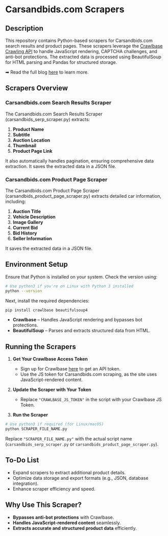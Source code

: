 # Carsandbids.com Scrapers

## Description

This repository contains Python-based scrapers for Carsandbids.com search results and product pages. These scrapers leverage the [Crawlbase Crawling API](https://crawlbase.com/crawling-api-avoid-captchas-blocks) to handle JavaScript rendering, CAPTCHA challenges, and anti-bot protections. The extracted data is processed using BeautifulSoup for HTML parsing and Pandas for structured storage.

➡ Read the full blog [here](https://crawlbase.com/blog/scrape-carsandbids/) to learn more.

## Scrapers Overview

### Carsandbids.com Search Results Scraper

The Carsandbids.com Search Results Scraper (carsandbids_serp_scraper.py) extracts:

1. **Product Name**
2. **Subtitle**
3. **Auction Location**
4. **Thumbnail**
5. **Product Page Link**

It also automatically handles pagination, ensuring comprehensive data extraction. It saves the extracted data in a JSON file.

### Carsandbids.com Product Page Scraper

The Carsandbids.com Product Page Scraper (carsandbids_product_page_scraper.py) extracts detailed car information, including:

1. **Auction Title**
2. **Vehicle Description**
3. **Image Gallery**
4. **Current Bid**
5. **Bid History**
6. **Seller Information**

It saves the extracted data in a JSON file.

## Environment Setup

Ensure that Python is installed on your system. Check the version using:

```bash
# Use python3 if you're on Linux with Python 3 installed
python --version
```

Next, install the required dependencies:

```bash
pip install crawlbase beautifulsoup4
```

- **Crawlbase** – Handles JavaScript rendering and bypasses bot protections.
- **BeautifulSoup** – Parses and extracts structured data from HTML.

## Running the Scrapers

1. **Get Your Crawlbase Access Token**

   - Sign up for Crawlbase [here](https://crawlbase.com/signup) to get an API token.
   - Use the JS token for Carsandbids.com scraping, as the site uses JavaScript-rendered content.

2. **Update the Scraper with Your Token**

   - Replace `"CRAWLBASE_JS_TOKEN"` in the script with your Crawlbase JS Token.

3. **Run the Scraper**

```bash
# Use python3 if required (for Linux/macOS)
python SCRAPER_FILE_NAME.py
```

Replace `"SCRAPER_FILE_NAME.py"` with the actual script name (`carsandbids_serp_scraper.py` or `carsandbids_product_page_scraper.py`).

## To-Do List

- Expand scrapers to extract additional product details.
- Optimize data storage and export formats (e.g., JSON, database integration).
- Enhance scraper efficiency and speed.

## Why Use This Scraper?

- **Bypasses anti-bot protections** with Crawlbase.
- **Handles JavaScript-rendered content** seamlessly.
- **Extracts accurate and structured product data** efficiently.
